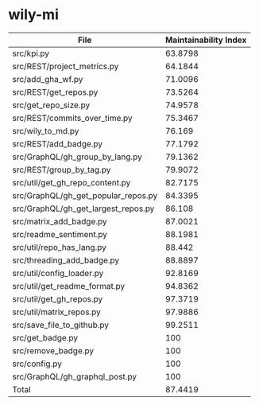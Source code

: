 # wily-mi

| File                                |   Maintainability Index |
| --- | --- |
| src/kpi.py                          |                 63.8798 |
| src/REST/project_metrics.py         |                 64.1844 |
| src/add_gha_wf.py                   |                 71.0096 |
| src/REST/get_repos.py               |                 73.5264 |
| src/get_repo_size.py                |                 74.9578 |
| src/REST/commits_over_time.py       |                 75.3467 |
| src/wily_to_md.py                   |                 76.169  |
| src/REST/add_badge.py               |                 77.1792 |
| src/GraphQL/gh_group_by_lang.py     |                 79.1362 |
| src/REST/group_by_tag.py            |                 79.9072 |
| src/util/get_gh_repo_content.py     |                 82.7175 |
| src/GraphQL/gh_get_popular_repos.py |                 84.3395 |
| src/GraphQL/gh_get_largest_repos.py |                 86.108  |
| src/matrix_add_badge.py             |                 87.0021 |
| src/readme_sentiment.py             |                 88.1981 |
| src/util/repo_has_lang.py           |                 88.442  |
| src/threading_add_badge.py          |                 88.8897 |
| src/util/config_loader.py           |                 92.8169 |
| src/util/get_readme_format.py       |                 94.8362 |
| src/util/get_gh_repos.py            |                 97.3719 |
| src/util/matrix_repos.py            |                 97.9886 |
| src/save_file_to_github.py          |                 99.2511 |
| src/get_badge.py                    |                100      |
| src/remove_badge.py                 |                100      |
| src/config.py                       |                100      |
| src/GraphQL/gh_graphql_post.py      |                100      |
| Total                               |                 87.4419 |
